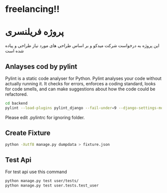 # freelancing!!

# پروژه فریلنسری

این پروژه به درخواست شرکت میدکو و بر اساس طراحی های مورد نیاز طراحی و پیاده شده است

## Anlayses cod by pylint

Pylint is a static code analyser for Python.
Pylint analyses your code without actually running it. It checks for errors, enforces a coding standard, looks for code smells, and can make suggestions about how the code could be refactored.

```sh
cd backend
pylint --load-plugins pylint_django --fail-under=9 --django-settings-module=midlancer.settings <MODULENAME>
```

Please edit .pylintrc for ignoring folder.

## Create Fixture

```sh
python -Xutf8 manage.py dumpdata > fixture.json
```

## Test Api

For test api use this command

```sh
python manage.py test user/tests/
python manage.py test user.tests.test_user
```
